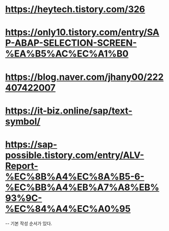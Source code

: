# https://heytech.tistory.com/326
# https://only10.tistory.com/entry/SAP-ABAP-SELECTION-SCREEN-%EA%B5%AC%EC%A1%B0
# https://blog.naver.com/jhany00/222407422007
# https://it-biz.online/sap/text-symbol/
# https://sap-possible.tistory.com/entry/ALV-Report-%EC%8B%A4%EC%8A%B5-6-%EC%BB%A4%EB%A7%A8%EB%93%9C-%EC%84%A4%EC%A0%95
-- 기본 작성 순서가 있다.
